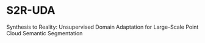 # S2R-UDA
Synthesis to Reality: Unsupervised Domain Adaptation for Large-Scale Point Cloud Semantic Segmentation
